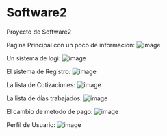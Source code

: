 # Software2
Proyecto de Software2

Pagina Principal con un poco de informacion:
![image](https://github.com/user-attachments/assets/b2ea3d0c-6e60-49fc-86f3-2e8d59989ff0)

Un sistema de logi:
![image](https://github.com/user-attachments/assets/8e4ac380-9461-4706-abb3-d4ffd50e70ce)

El sistema de Registro:
![image](https://github.com/user-attachments/assets/4f9ed754-f5bd-473f-9353-67dc121b330a)

La lista de Cotizaciones:
![image](https://github.com/user-attachments/assets/6b23ce64-a55c-471c-b896-a92fad633db0)

La lista de días trabajados:
![image](https://github.com/user-attachments/assets/9621d26f-5454-436b-987e-267497fb4cd3)

El cambio de metodo de pago:
![image](https://github.com/user-attachments/assets/1f371fdb-d5e9-45f1-95e8-487182c36e81)

Perfil de Usuario:
![image](https://github.com/user-attachments/assets/36b21e5e-76dc-4d76-9de2-581c084ced3b)
